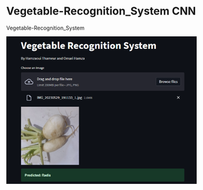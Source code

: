# Vegetable-Recognition_System CNN
Vegetable-Recognition_System

<img src="https://github.com/verus56/Vegetable-Recognition_System/blob/main/test.PNG">
